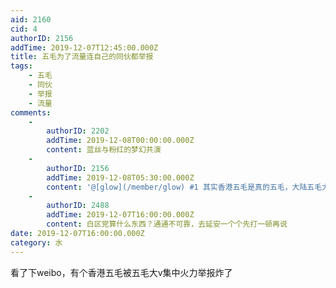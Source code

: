 ```yaml
---
aid: 2160
cid: 4
authorID: 2156
addTime: 2019-12-07T12:45:00.000Z
title: 五毛为了流量连自己的同伙都举报
tags:
    - 五毛
    - 同伙
    - 举报
    - 流量
comments:
    -
        authorID: 2202
        addTime: 2019-12-08T00:00:00.000Z
        content: 蓝丝与粉红的梦幻共演
    -
        authorID: 2156
        addTime: 2019-12-08T05:30:00.000Z
        content: '@[glow](/member/glow) #1 其实香港五毛是真的五毛，大陆五毛大v才是网络黑社会，啥比。'
    -
        authorID: 2488
        addTime: 2019-12-07T16:00:00.000Z
        content: 白区党算什么东西？通通不可靠，去延安一个个先打一顿再说
date: 2019-12-07T16:00:00.000Z
category: 水
---
```


看了下weibo，有个香港五毛被五毛大v集中火力举报炸了
